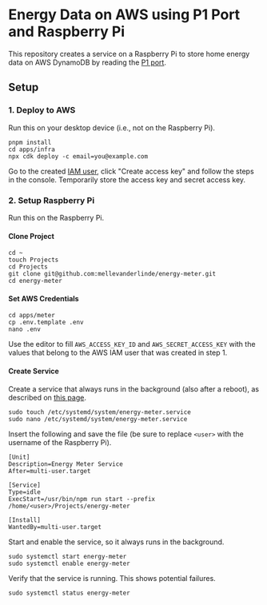 # Energy Data on AWS using P1 Port and Raspberry Pi

This repository creates a service on a Raspberry Pi to store home energy data on AWS DynamoDB by reading the [P1 port](https://nl.wikipedia.org/wiki/P1-poort).

## Setup

### 1. Deploy to AWS

Run this on your desktop device (i.e., not on the Raspberry Pi).

```
pnpm install
cd apps/infra
npx cdk deploy -c email=you@example.com
```

Go to the created [IAM user](https://us-east-1.console.aws.amazon.com/iam/home?region=eu-west-1#/users/details/energy-meter?section=security_credentials), click "Create access key" and follow the steps in the console. Temporarily store the access key and secret access key. 

### 2. Setup Raspberry Pi

Run this on the Raspberry Pi.

#### Clone Project

```
cd ~
touch Projects
cd Projects
git clone git@github.com:mellevanderlinde/energy-meter.git
cd energy-meter
```

#### Set AWS Credentials

```
cd apps/meter
cp .env.template .env
nano .env
```

Use the editor to fill `AWS_ACCESS_KEY_ID` and `AWS_SECRET_ACCESS_KEY` with the values that belong to the AWS IAM user that was created in step 1.

#### Create Service

Create a service that always runs in the background (also after a reboot), as described on [this page](https://www.tomshardware.com/how-to/run-long-running-scripts-raspberry-pi).

```
sudo touch /etc/systemd/system/energy-meter.service
sudo nano /etc/systemd/system/energy-meter.service
```

Insert the following and save the file (be sure to replace `<user>` with the username of the Raspberry Pi).

```
[Unit]
Description=Energy Meter Service
After=multi-user.target

[Service]
Type=idle
ExecStart=/usr/bin/npm run start --prefix /home/<user>/Projects/energy-meter

[Install]
WantedBy=multi-user.target
```

Start and enable the service, so it always runs in the background.

```
sudo systemctl start energy-meter
sudo systemctl enable energy-meter
```

Verify that the service is running. This shows potential failures.

```
sudo systemctl status energy-meter
```
